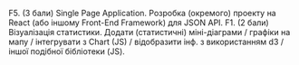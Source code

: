 F5. (3 бали) Single Page Application. Розробка (окремого) проекту на React (або іншому Front-End Framework) для JSON API.
F1. (2 бали) Візуалізація статистики. Додати (статистичні) міні-діаграми / графіки на мапу / інтегрувати з Chart (JS) / відобразити інф. з використанням d3 / іншої подібної бібліотеки (JS).

